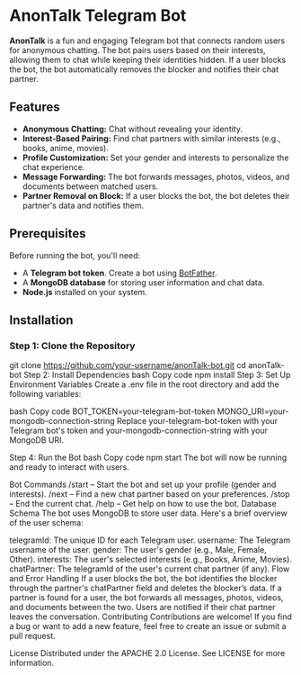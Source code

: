 # AnonTalk Telegram Bot

**AnonTalk** is a fun and engaging Telegram bot that connects random users for anonymous chatting. The bot pairs users based on their interests, allowing them to chat while keeping their identities hidden. If a user blocks the bot, the bot automatically removes the blocker and notifies their chat partner.

## Features

- **Anonymous Chatting:** Chat without revealing your identity.
- **Interest-Based Pairing:** Find chat partners with similar interests (e.g., books, anime, movies).
- **Profile Customization:** Set your gender and interests to personalize the chat experience.
- **Message Forwarding:** The bot forwards messages, photos, videos, and documents between matched users.
- **Partner Removal on Block:** If a user blocks the bot, the bot deletes their partner's data and notifies them.

## Prerequisites

Before running the bot, you'll need:

- A **Telegram bot token**. Create a bot using [BotFather](https://core.telegram.org/bots#botfather).
- A **MongoDB database** for storing user information and chat data.
- **Node.js** installed on your system.

## Installation

### Step 1: Clone the Repository


git clone https://github.com/your-username/anonTalk-bot.git
cd anonTalk-bot
Step 2: Install Dependencies
bash
Copy code
npm install
Step 3: Set Up Environment Variables
Create a .env file in the root directory and add the following variables:

bash
Copy code
BOT_TOKEN=your-telegram-bot-token
MONGO_URI=your-mongodb-connection-string
Replace your-telegram-bot-token with your Telegram bot's token and your-mongodb-connection-string with your MongoDB URI.

Step 4: Run the Bot
bash
Copy code
npm start
The bot will now be running and ready to interact with users.

Bot Commands
/start – Start the bot and set up your profile (gender and interests).
/next – Find a new chat partner based on your preferences.
/stop – End the current chat.
/help – Get help on how to use the bot.
Database Schema
The bot uses MongoDB to store user data. Here's a brief overview of the user schema:

telegramId: The unique ID for each Telegram user.
username: The Telegram username of the user.
gender: The user's gender (e.g., Male, Female, Other).
interests: The user's selected interests (e.g., Books, Anime, Movies).
chatPartner: The telegramId of the user's current chat partner (if any).
Flow and Error Handling
If a user blocks the bot, the bot identifies the blocker through the partner's chatPartner field and deletes the blocker’s data.
If a partner is found for a user, the bot forwards all messages, photos, videos, and documents between the two.
Users are notified if their chat partner leaves the conversation.
Contributing
Contributions are welcome! If you find a bug or want to add a new feature, feel free to create an issue or submit a pull request.

License
Distributed under the APACHE 2.0 License. See LICENSE for more information.

